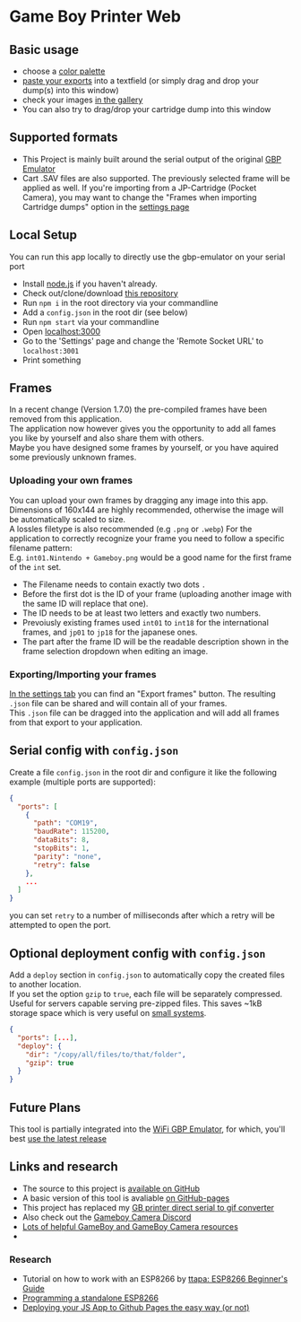 # Game Boy Printer Web

## Basic usage
* choose a [color palette](#/palettes)
* [paste your exports](#/import) into a textfield (or simply drag and drop your dump(s) into this window)
* check your images [in the gallery](#/gallery)
* You can also try to drag/drop your cartridge dump into this window  

## Supported formats
* This Project is mainly built around the serial output of the original [GBP Emulator](https://github.com/mofosyne/arduino-gameboy-printer-emulator)
* Cart .SAV files are also supported. The previously selected frame will be applied as well. If you're importing from a JP-Cartridge (Pocket Camera), you may want to change the "Frames when importing Cartridge dumps" option in the [settings page](#/settings)    

## Local Setup
You can run this app locally to directly use the gbp-emulator on your serial port 
* Install [node.js](https://nodejs.org/) if you haven't already.
* Check out/clone/download [this repository](https://github.com/HerrZatacke/gb-printer-web)
* Run `npm i` in the root directory via your commandline
* Add a `config.json` in the root dir (see below)
* Run `npm start` via your commandline
* Open [localhost:3000](http://localhost:3000)
* Go to the 'Settings' page and change the 'Remote Socket URL' to `localhost:3001`
* Print something

## Frames
In a recent change (Version 1.7.0) the pre-compiled frames have been removed from this application.  
The application now however gives you the opportunity to add all fames you like by yourself and also share them with others.  
Maybe you have designed some frames by yourself, or you have aquired some previously unknown frames.

### Uploading your own frames
You can upload your own frames by dragging any image into this app.  
Dimensions of 160x144 are highly recommended, otherwise the image will be automatically scaled to size.  
A lossles filetype is also recommended (e.g `.png` or `.webp`)
For the application to correctly recognize your frame you need to follow a specific filename pattern:  
E.g. `int01.Nintendo + Gameboy.png` would be a good name for the first frame of the `int` set.  
* The Filename needs to contain exactly two dots `.`
* Before the first dot is the ID of your frame (uploading another image with the same ID will replace that one).  
* The ID needs to be at least two letters and exactly two numbers.
* Prevoiusly existing frames used `int01` to `int18` for the international frames, and `jp01` to `jp18` for the japanese ones.
* The part after the frame ID will be the readable description shown in the frame selection dropdown when editing an image.  

### Exporting/Importing your frames
[In the settings tab](#/settings) you can find an "Export frames" button. The resulting `.json` file can be shared and will contain all of your frames.  
This `.json` file can be dragged into the application and will add all frames from that export to your application.  

## Serial config with `config.json`
Create a file `config.json` in the root dir and configure it like the following example (multiple ports are supported):
``` json
{
  "ports": [
    {
      "path": "COM19",
      "baudRate": 115200,
      "dataBits": 8,
      "stopBits": 1,
      "parity": "none",
      "retry": false
    },
    ...
  ] 
}
```
you can set `retry` to a number of milliseconds after which a retry will be attempted to open the port.

## Optional deployment config with `config.json`
Add a `deploy` section in `config.json` to automatically copy the created files to another location.  
If you set the option `gzip` to `true`, each file will be separately compressed. Useful for servers capable serving pre-zipped files. This saves ~1kB storage space which is very useful on [small systems](https://github.com/HerrZatacke/wifi-gbp-emulator).
``` json
{
  "ports": [...], 
  "deploy": {
    "dir": "/copy/all/files/to/that/folder",
    "gzip": true
  }
}
```

## Future Plans
This tool is partially integrated into the [WiFi GBP Emulator](https://herrzatacke.github.io/wifi-gbp-emulator/), for which, you'll best [use the latest release](https://github.com/HerrZatacke/gb-printer-web/releases)

## Links and research
* The source to this project is [available on GitHub](https://github.com/HerrZatacke/gb-printer-web)
* A basic version of this tool is avaliable [on GitHub-pages](https://herrzatacke.github.io/gb-printer-web/#/)  
* This project has replaced my [GB printer direct serial to gif converter](https://github.com/HerrZatacke/direct-serial-to-gif-converter)
* Also check out the [Gameboy Camera Discord](https://discord.gg/Kxhjg3qN) 
* [Lots of helpful GameBoy and GameBoy Camera resources](https://github.com/gbdev/awesome-gbdev)
* 
### Research
* Tutorial on how to work with an ESP8266 by [ttapa: ESP8266 Beginner's Guide](https://tttapa.github.io/ESP8266/Chap01%20-%20ESP8266.html)  
* [Programming a standalone ESP8266](https://www.instructables.com/id/3-Simple-Ways-of-Programming-an-ESP8266-12X-Module/)
* [Deploying your JS App to Github Pages the easy way (or not)](https://medium.com/linagora-engineering/1ef8c48424b7)
